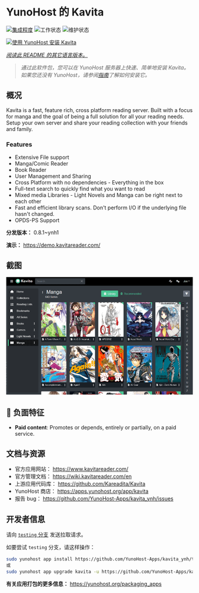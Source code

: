 <!--
注意：此 README 由 <https://github.com/YunoHost/apps/tree/master/tools/readme_generator> 自动生成
请勿手动编辑。
-->

# YunoHost 的 Kavita

[![集成程度](https://dash.yunohost.org/integration/kavita.svg)](https://dash.yunohost.org/appci/app/kavita) ![工作状态](https://ci-apps.yunohost.org/ci/badges/kavita.status.svg) ![维护状态](https://ci-apps.yunohost.org/ci/badges/kavita.maintain.svg)

[![使用 YunoHost 安装 Kavita](https://install-app.yunohost.org/install-with-yunohost.svg)](https://install-app.yunohost.org/?app=kavita)

*[阅读此 README 的其它语言版本。](./ALL_README.md)*

> *通过此软件包，您可以在 YunoHost 服务器上快速、简单地安装 Kavita。*  
> *如果您还没有 YunoHost，请参阅[指南](https://yunohost.org/install)了解如何安装它。*

## 概况

Kavita is a fast, feature rich, cross platform reading server. Built with a focus for manga and the goal of being a full solution for all your reading needs. Setup your own server and share your reading collection with your friends and family.

### Features

- Extensive File support
- Manga/Comic Reader
- Book Reader
- User Management and Sharing
- Cross Platform with no dependencies - Everything in the box
- Full-text search to quickly find what you want to read
- Mixed media Libraries - Light Novels and Manga can be right next to each other
- Fast and efficient library scans. Don't perform I/O if the underlying file hasn't changed.
- OPDS-PS Support


**分发版本：** 0.8.1~ynh1

**演示：** <https://demo.kavitareader.com/>

## 截图

![Kavita 的截图](./doc/screenshots/screenshot.png)

## :red_circle: 负面特征

- **Paid content**: Promotes or depends, entirely or partially, on a paid service.

## 文档与资源

- 官方应用网站： <https://www.kavitareader.com/>
- 官方管理文档： <https://wiki.kavitareader.com/en>
- 上游应用代码库： <https://github.com/Kareadita/Kavita>
- YunoHost 商店： <https://apps.yunohost.org/app/kavita>
- 报告 bug： <https://github.com/YunoHost-Apps/kavita_ynh/issues>

## 开发者信息

请向 [`testing` 分支](https://github.com/YunoHost-Apps/kavita_ynh/tree/testing) 发送拉取请求。

如要尝试 `testing` 分支，请这样操作：

```bash
sudo yunohost app install https://github.com/YunoHost-Apps/kavita_ynh/tree/testing --debug
或
sudo yunohost app upgrade kavita -u https://github.com/YunoHost-Apps/kavita_ynh/tree/testing --debug
```

**有关应用打包的更多信息：** <https://yunohost.org/packaging_apps>
